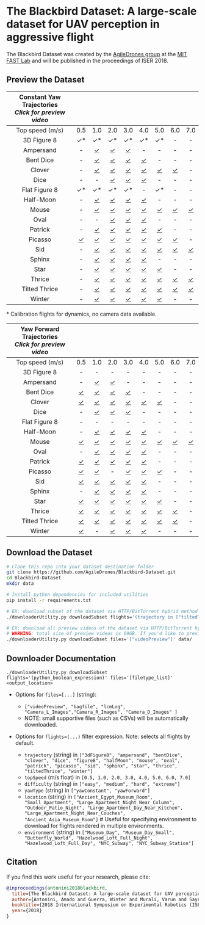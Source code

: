 # The Blackbird Dataset: A large-scale dataset for UAV perception in aggressive flight

<!-- [![Video Link](https://img.youtube.com/vi/_VBww8YQuA8/0.jpg)](https://www.youtube.com/watch?v=_VBww8YQuA8) -->

The Blackbird Dataset was created by the [AgileDrones group](http://agiledrones.mit.edu) at the [MIT FAST Lab](http://karaman.mit.edu/group.html) and will be published in the proceedings of ISER 2018.

## Preview the Dataset

| Constant Yaw Trajectories<br>*Click for preview video*                                        |||||||||
| :-----------: | :------: | :------: | :------: | :------: | :------: | :------: | :------: | :------: | 
| Top speed (m/s) |   0.5  |   1.0    |   2.0    |   3.0    |   4.0    |   5.0    |   6.0    |   7.0    |
|  3D Figure 8  |    ✓*    |     ✓*   |    ✓*    |    ✓*    |    ✓*    |    ✓*    |    \-    |    \-    |
|   Ampersand   |    \-    | [✓][b10] | [✓][b20] | [✓][b30] |    \-    |    \-    |    \-    |    \-    |
|   Bent Dice   |    \-    | [✓][c10] | [✓][c20] | [✓][c30] | [✓][c40] |    \-    |    \-    |    \-    |
|    Clover     |    \-    | [✓][d10] | [✓][d20] | [✓][d30] | [✓][d40] | [✓][d50] | [✓][d60] |    \-    |
|     Dice      |    \-    |    \-    | [✓][e20] | [✓][e30] | [✓][e40] |    \-    |    \-    |    \-    |
| Flat Figure 8 |    ✓*    |    ✓*    |    ✓*    |    ✓*    |    \-    |    ✓*    |    \-    |    \-    |
|   Half-Moon   |    \-    | [✓][g10] | [✓][g20] | [✓][g30] | [✓][g40] |    \-    |    \-    |    \-    |
|     Mouse     |    \-    | [✓][h10] | [✓][h20] | [✓][h30] | [✓][h40] | [✓][h50] | [✓][h60] | [✓][h70] |
|     Oval      |    \-    |    \-    | [✓][i20] | [✓][i30] | [✓][i40] |    \-    |    \-    |    \-    |
|    Patrick    |    \-    | [✓][j10] | [✓][j20] | [✓][j30] | [✓][j40] | [✓][j50] |    \-    |    \-    |
|    Picasso    | [✓][k05] | [✓][k10] | [✓][k20] | [✓][k30] | [✓][k40] | [✓][k50] | [✓][k60] |    \-    |
|      Sid      |    \-    | [✓][l10] | [✓][l20] | [✓][l30] | [✓][l40] | [✓][l50] | [✓][l60] | [✓][l70] |
|    Sphinx     |    \-    | [✓][m10] | [✓][m20] | [✓][m30] | [✓][m40] |    \-    |    \-    |    \-    |
|     Star      |    \-    | [✓][n10] | [✓][n20] | [✓][n30] | [✓][n40] | [✓][n50] |    \-    |    \-    |
|    Thrice     |    \-    | [✓][o10] | [✓][o20] | [✓][o30] | [✓][o40] | [✓][o50] | [✓][o60] | [✓][o70] |
| Tilted Thrice |    \-    | [✓][p10] | [✓][p20] | [✓][p30] | [✓][p40] | [✓][p50] | [✓][p60] | [✓][p70] |
|    Winter     |    \-    | [✓][q10] | [✓][q20] | [✓][q30] | [✓][q40] | [✓][q50] |    \-    |    \-    |

\* Calibration flights for dynamics, no camera data available.

| Yaw Forward Trajectories<br>*Click for preview video*                                        |||||||||
| :-----------: | :------: | :------: | :------: | :------: | :------: | :------: | :------: | :------: | 
| Top speed (m/s) |   0.5  |   1.0    |   2.0    |   3.0    |   4.0    |   5.0    |   6.0    |   7.0    |
|  3D Figure 8  |    \-    |     \-   |    \-    |    \-    |    \-    |    \-    |    \-    |    \-    |
|   Ampersand   |    \-    | [✓][b11] | [✓][b21] |    \-    |    \-    |    \-    |    \-    |    \-    |
|   Bent Dice   | [✓][c01] | [✓][c11] | [✓][c21] | [✓][c31] |    \-    |    \-    |    \-    |    \-    |
|    Clover     | [✓][d01] | [✓][d11] | [✓][d21] | [✓][d31] | [✓][d41] | [✓][d51] |    \-    |    \-    |
|     Dice      |    \-    | [✓][e11] | [✓][e21] | [✓][e31] |    \-    |    \-    |    \-    |    \-    |
| Flat Figure 8 |    \-    |    \-    |    \-    |    \-    |    \-    |    \-    |    \-    |    \-    |
|   Half-Moon   |    \-    | [✓][g11] | [✓][g21] | [✓][g31] | [✓][g41] |    \-    |    \-    |    \-    |
|     Mouse     | [✓][h01] | [✓][h11] | [✓][h21] | [✓][h31] | [✓][h41] | [✓][h51] | [✓][h61] | [✓][h71] |
|     Oval      |    \-    | [✓][i11] | [✓][i21] | [✓][i31] | [✓][i41] |    \-    |    \-    |    \-    |
|    Patrick    | [✓][j01] | [✓][j11] | [✓][j21] | [✓][j31] | [✓][j41] |    \-    |    \-    |    \-    |
|    Picasso    | [✓][k01] | [✓][k11] |    \-    | [✓][k31] | [✓][k41] | [✓][k51] |    \-    |    \-    |
|      Sid      | [✓][l01] | [✓][l11] | [✓][l21] | [✓][l31] | [✓][l41] |    \-    |    \-    |    \-    |
|    Sphinx     |    \-    | [✓][m11] | [✓][m21] | [✓][m31] | [✓][m41] |    \-    |    \-    |    \-    |
|     Star      | [✓][n01] | [✓][n11] | [✓][n21] | [✓][n31] | [✓][n41] | [✓][n51] |    \-    |    \-    |
|    Thrice     | [✓][o01] | [✓][o11] | [✓][o21] | [✓][o31] | [✓][o41] | [✓][o51] | [✓][o61] |    \-    |
| Tilted Thrice | [✓][p01] | [✓][p11] | [✓][p21] | [✓][p31] | [✓][p41] | [✓][p51] | [✓][p61] |    \-    |
|    Winter     | [✓][q01] |    \-    | [✓][q21] | [✓][q31] | [✓][q41] |    \-    |    \-    |    \-    |

## Download the Dataset

```bash
# Clone this repo into your dataset destination folder
git clone https://github.com/AgileDrones/Blackbird-Dataset.git
cd Blackbird-Dataset
mkdir data

# Install python dependencies for included utilities
pip install -r requirements.txt

# EX: download subset of the dataset via HTTP/BitTorrent hybrid method (fastest)
./downloaderUtility.py downloadSubset flights='(trajectory in ["tiltedThrice"] and topSpeed >= 6.0)' files='["videoPreview", "bagfile"]' data/

# EX: download all preview videos of the dataset via HTTP/BitTorrent hybrid method (fastest).
# WARNING: total size of preview videos is 69GB. If you'd like to preview the dataset, please refer to the table above.
./downloaderUtility.py downloadSubset files='["videoPreview"]' data/


```
## Downloader Documentation

`./downloaderUtility.py downloadSubset flights='(python_boolean_expression)' files='[filetype_list]' <output_location>`

* Options for `files=[...]` (string):
    * `["videoPreview", "bagfile", "lcmLog", "Camera_L_Images","Camera_R_Images", "Camera_D_Images" ]`
    * NOTE: small supportive files (such as CSVs) will be automatically downloaded.

* Options for `flights=(...)` filter expression. Note: selects all flights by default.
    * `trajectory` (string) in `["3dFigure8", "ampersand", "bentDice", "clover", "dice", "figure8", "halfMoon", "mouse", "oval", "patrick", "picasso", "sid", "sphinx", "star", "thrice", "tiltedThrice", "winter"]`
    * `topSpeed` (m/s float) in `[0.5, 1.0, 2.0, 3.0, 4.0, 5.0, 6.0, 7.0]`
    * `difficulty` (string) in `["easy", "medium", "hard", "extreme"]`
    * `yawType` (string) in `["yawConstant", "yawForward"]`
    * `location` (string) in `["Ancient_Egypt_Museum_Room", "Small_Apartment", "Large_Apartment_Night_Near_Column", "Outdoor_Patio_Night", "Large_Apartment_Day_Near_Kitchen", "Large_Apartment_Night_Near_Couches", "Ancient_Asia_Museum_Room"]` # Useful for specifying environment to download for flights rendered in multiple environments.
    * `environment` (string) in `["Museum_Day", "Museum_Day_Small", "Butterfly_World", "Hazelwood_Loft_Full_Night", "Hazelwood_Loft_Full_Day", "NYC_Subway", "NYC_Subway_Station"]`

## Citation
If you find this work useful for your research, please cite:
```bibtex
@inproceedings{antonini2018blackbird,
  title={The Blackbird Dataset: A large-scale dataset for UAV perception in aggressive flight},
  author={Antonini, Amado and Guerra, Winter and Murali, Varun and Sayre-McCord, Thomas and Karaman, Sertac},
  booktitle={2018 International Symposium on Experimental Robotics (ISER)},
  year={2018}
}
```

<!-- PREVIEW LINKS BELOW  -->

<!-- Constant yaw trajectory preview links for table -->
[b10]: http://blackbird-dataset.mit.edu/data/ampersand/yawConstant/maxSpeed1p0/videos/
[b20]: http://blackbird-dataset.mit.edu/data/ampersand/yawConstant/maxSpeed2p0/videos/
[b30]: http://blackbird-dataset.mit.edu/data/ampersand/yawConstant/maxSpeed3p0/videos/

[c10]: http://blackbird-dataset.mit.edu/data/bentDice/yawConstant/maxSpeed1p0/videos/
[c20]: http://blackbird-dataset.mit.edu/data/bentDice/yawConstant/maxSpeed2p0/videos/
[c30]: http://blackbird-dataset.mit.edu/data/bentDice/yawConstant/maxSpeed3p0/videos/
[c40]: http://blackbird-dataset.mit.edu/data/bentDice/yawConstant/maxSpeed4p0/videos/

[d10]: http://blackbird-dataset.mit.edu/data/clover/yawConstant/maxSpeed1p0/videos/
[d20]: http://blackbird-dataset.mit.edu/data/clover/yawConstant/maxSpeed2p0/videos/
[d30]: http://blackbird-dataset.mit.edu/data/clover/yawConstant/maxSpeed3p0/videos/
[d40]: http://blackbird-dataset.mit.edu/data/clover/yawConstant/maxSpeed4p0/videos/
[d50]: http://blackbird-dataset.mit.edu/data/clover/yawConstant/maxSpeed5p0/videos/
[d60]: http://blackbird-dataset.mit.edu/data/clover/yawConstant/maxSpeed6p0/videos/

[e10]: http://blackbird-dataset.mit.edu/data/dice/yawConstant/maxSpeed1p0/videos/
[e20]: http://blackbird-dataset.mit.edu/data/dice/yawConstant/maxSpeed2p0/videos/
[e30]: http://blackbird-dataset.mit.edu/data/dice/yawConstant/maxSpeed3p0/videos/
[e40]: http://blackbird-dataset.mit.edu/data/dice/yawConstant/maxSpeed4p0/videos/

[g10]: http://blackbird-dataset.mit.edu/data/halfMoon/yawConstant/maxSpeed1p0/videos/
[g20]: http://blackbird-dataset.mit.edu/data/halfMoon/yawConstant/maxSpeed2p0/videos/
[g30]: http://blackbird-dataset.mit.edu/data/halfMoon/yawConstant/maxSpeed3p0/videos/
[g40]: http://blackbird-dataset.mit.edu/data/halfMoon/yawConstant/maxSpeed4p0/videos/

[h10]: http://blackbird-dataset.mit.edu/data/mouse/yawConstant/maxSpeed1p0/videos/
[h20]: http://blackbird-dataset.mit.edu/data/mouse/yawConstant/maxSpeed2p0/videos/
[h30]: http://blackbird-dataset.mit.edu/data/mouse/yawConstant/maxSpeed3p0/videos/
[h40]: http://blackbird-dataset.mit.edu/data/mouse/yawConstant/maxSpeed4p0/videos/
[h50]: http://blackbird-dataset.mit.edu/data/mouse/yawConstant/maxSpeed5p0/videos/
[h60]: http://blackbird-dataset.mit.edu/data/mouse/yawConstant/maxSpeed6p0/videos/
[h70]: http://blackbird-dataset.mit.edu/data/mouse/yawConstant/maxSpeed7p0/videos/

[i20]: http://blackbird-dataset.mit.edu/data/oval/yawConstant/maxSpeed2p0/videos/
[i30]: http://blackbird-dataset.mit.edu/data/oval/yawConstant/maxSpeed3p0/videos/
[i40]: http://blackbird-dataset.mit.edu/data/oval/yawConstant/maxSpeed4p0/videos/

[j10]: http://blackbird-dataset.mit.edu/data/patrick/yawConstant/maxSpeed1p0/videos/
[j20]: http://blackbird-dataset.mit.edu/data/patrick/yawConstant/maxSpeed2p0/videos/
[j30]: http://blackbird-dataset.mit.edu/data/patrick/yawConstant/maxSpeed3p0/videos/
[j40]: http://blackbird-dataset.mit.edu/data/patrick/yawConstant/maxSpeed4p0/videos/
[j50]: http://blackbird-dataset.mit.edu/data/patrick/yawConstant/maxSpeed5p0/videos/

[k05]: http://blackbird-dataset.mit.edu/data/picasso/yawConstant/maxSpeed0p5/videos/
[k10]: http://blackbird-dataset.mit.edu/data/picasso/yawConstant/maxSpeed1p0/videos/
[k20]: http://blackbird-dataset.mit.edu/data/picasso/yawConstant/maxSpeed2p0/videos/
[k30]: http://blackbird-dataset.mit.edu/data/picasso/yawConstant/maxSpeed3p0/videos/
[k40]: http://blackbird-dataset.mit.edu/data/picasso/yawConstant/maxSpeed4p0/videos/
[k50]: http://blackbird-dataset.mit.edu/data/picasso/yawConstant/maxSpeed5p0/videos/
[k60]: http://blackbird-dataset.mit.edu/data/picasso/yawConstant/maxSpeed6p0/videos/

[l10]: http://blackbird-dataset.mit.edu/data/sid/yawConstant/maxSpeed1p0/videos/
[l20]: http://blackbird-dataset.mit.edu/data/sid/yawConstant/maxSpeed2p0/videos/
[l30]: http://blackbird-dataset.mit.edu/data/sid/yawConstant/maxSpeed3p0/videos/
[l40]: http://blackbird-dataset.mit.edu/data/sid/yawConstant/maxSpeed4p0/videos/
[l50]: http://blackbird-dataset.mit.edu/data/sid/yawConstant/maxSpeed5p0/videos/
[l60]: http://blackbird-dataset.mit.edu/data/sid/yawConstant/maxSpeed6p0/videos/
[l70]: http://blackbird-dataset.mit.edu/data/sid/yawConstant/maxSpeed7p0/videos/

[m10]: http://blackbird-dataset.mit.edu/data/sphinx/yawConstant/maxSpeed1p0/videos/
[m20]: http://blackbird-dataset.mit.edu/data/sphinx/yawConstant/maxSpeed2p0/videos/
[m30]: http://blackbird-dataset.mit.edu/data/sphinx/yawConstant/maxSpeed3p0/videos/
[m40]: http://blackbird-dataset.mit.edu/data/sphinx/yawConstant/maxSpeed4p0/videos/

[n10]: http://blackbird-dataset.mit.edu/data/star/yawConstant/maxSpeed1p0/videos/
[n20]: http://blackbird-dataset.mit.edu/data/star/yawConstant/maxSpeed2p0/videos/
[n30]: http://blackbird-dataset.mit.edu/data/star/yawConstant/maxSpeed3p0/videos/
[n40]: http://blackbird-dataset.mit.edu/data/star/yawConstant/maxSpeed4p0/videos/
[n50]: http://blackbird-dataset.mit.edu/data/star/yawConstant/maxSpeed5p0/videos/

[o10]: http://blackbird-dataset.mit.edu/data/thrice/yawConstant/maxSpeed1p0/videos/
[o20]: http://blackbird-dataset.mit.edu/data/thrice/yawConstant/maxSpeed2p0/videos/
[o30]: http://blackbird-dataset.mit.edu/data/thrice/yawConstant/maxSpeed3p0/videos/
[o40]: http://blackbird-dataset.mit.edu/data/thrice/yawConstant/maxSpeed4p0/videos/
[o50]: http://blackbird-dataset.mit.edu/data/thrice/yawConstant/maxSpeed5p0/videos/
[o60]: http://blackbird-dataset.mit.edu/data/thrice/yawConstant/maxSpeed6p0/videos/
[o70]: http://blackbird-dataset.mit.edu/data/thrice/yawConstant/maxSpeed7p0/videos/

[p10]: http://blackbird-dataset.mit.edu/data/tiltedThrice/yawConstant/maxSpeed1p0/videos/
[p20]: http://blackbird-dataset.mit.edu/data/tiltedThrice/yawConstant/maxSpeed2p0/videos/
[p30]: http://blackbird-dataset.mit.edu/data/tiltedThrice/yawConstant/maxSpeed3p0/videos/
[p40]: http://blackbird-dataset.mit.edu/data/tiltedThrice/yawConstant/maxSpeed4p0/videos/
[p50]: http://blackbird-dataset.mit.edu/data/tiltedThrice/yawConstant/maxSpeed5p0/videos/
[p60]: http://blackbird-dataset.mit.edu/data/tiltedThrice/yawConstant/maxSpeed6p0/videos/
[p70]: http://blackbird-dataset.mit.edu/data/tiltedThrice/yawConstant/maxSpeed7p0/videos/

[q10]: http://blackbird-dataset.mit.edu/data/winter/yawConstant/maxSpeed1p0/videos/
[q20]: http://blackbird-dataset.mit.edu/data/winter/yawConstant/maxSpeed2p0/videos/
[q30]: http://blackbird-dataset.mit.edu/data/winter/yawConstant/maxSpeed3p0/videos/
[q40]: http://blackbird-dataset.mit.edu/data/winter/yawConstant/maxSpeed4p0/videos/
[q50]: http://blackbird-dataset.mit.edu/data/winter/yawConstant/maxSpeed5p0/videos/

<!-- Yaw Forward trajectory preview links for table -->
[b11]: http://blackbird-dataset.mit.edu/data/ampersand/yawForward/maxSpeed1p0/videos/
[b21]: http://blackbird-dataset.mit.edu/data/ampersand/yawForward/maxSpeed2p0/videos/
[b31]: http://blackbird-dataset.mit.edu/data/ampersand/yawForward/maxSpeed3p0/videos/

[c01]: http://blackbird-dataset.mit.edu/data/bentDice/yawForward/maxSpeed0p5/videos/
[c11]: http://blackbird-dataset.mit.edu/data/bentDice/yawForward/maxSpeed1p0/videos/
[c21]: http://blackbird-dataset.mit.edu/data/bentDice/yawForward/maxSpeed2p0/videos/
[c31]: http://blackbird-dataset.mit.edu/data/bentDice/yawForward/maxSpeed3p0/videos/
[c41]: http://blackbird-dataset.mit.edu/data/bentDice/yawForward/maxSpeed4p0/videos/

[d01]: http://blackbird-dataset.mit.edu/data/clover/yawForward/maxSpeed0p5/videos/
[d11]: http://blackbird-dataset.mit.edu/data/clover/yawForward/maxSpeed1p0/videos/
[d21]: http://blackbird-dataset.mit.edu/data/clover/yawForward/maxSpeed2p0/videos/
[d31]: http://blackbird-dataset.mit.edu/data/clover/yawForward/maxSpeed3p0/videos/
[d41]: http://blackbird-dataset.mit.edu/data/clover/yawForward/maxSpeed4p0/videos/
[d51]: http://blackbird-dataset.mit.edu/data/clover/yawForward/maxSpeed5p0/videos/
[d61]: http://blackbird-dataset.mit.edu/data/clover/yawForward/maxSpeed6p0/videos/

[e11]: http://blackbird-dataset.mit.edu/data/dice/yawForward/maxSpeed1p0/videos/
[e21]: http://blackbird-dataset.mit.edu/data/dice/yawForward/maxSpeed2p0/videos/
[e31]: http://blackbird-dataset.mit.edu/data/dice/yawForward/maxSpeed3p0/videos/
[e41]: http://blackbird-dataset.mit.edu/data/dice/yawForward/maxSpeed4p0/videos/

[g11]: http://blackbird-dataset.mit.edu/data/halfMoon/yawForward/maxSpeed1p0/videos/
[g21]: http://blackbird-dataset.mit.edu/data/halfMoon/yawForward/maxSpeed2p0/videos/
[g31]: http://blackbird-dataset.mit.edu/data/halfMoon/yawForward/maxSpeed3p0/videos/
[g41]: http://blackbird-dataset.mit.edu/data/halfMoon/yawForward/maxSpeed4p0/videos/

[h01]: http://blackbird-dataset.mit.edu/data/mouse/yawForward/maxSpeed0p5/videos/
[h11]: http://blackbird-dataset.mit.edu/data/mouse/yawForward/maxSpeed1p0/videos/
[h21]: http://blackbird-dataset.mit.edu/data/mouse/yawForward/maxSpeed2p0/videos/
[h31]: http://blackbird-dataset.mit.edu/data/mouse/yawForward/maxSpeed3p0/videos/
[h41]: http://blackbird-dataset.mit.edu/data/mouse/yawForward/maxSpeed4p0/videos/
[h51]: http://blackbird-dataset.mit.edu/data/mouse/yawForward/maxSpeed5p0/videos/
[h61]: http://blackbird-dataset.mit.edu/data/mouse/yawForward/maxSpeed6p0/videos/
[h71]: http://blackbird-dataset.mit.edu/data/mouse/yawForward/maxSpeed7p0/videos/

[i11]: http://blackbird-dataset.mit.edu/data/oval/yawForward/maxSpeed1p0/videos/
[i21]: http://blackbird-dataset.mit.edu/data/oval/yawForward/maxSpeed2p0/videos/
[i31]: http://blackbird-dataset.mit.edu/data/oval/yawForward/maxSpeed3p0/videos/
[i41]: http://blackbird-dataset.mit.edu/data/oval/yawForward/maxSpeed4p0/videos/

[j01]: http://blackbird-dataset.mit.edu/data/patrick/yawForward/maxSpeed0p5/videos/
[j11]: http://blackbird-dataset.mit.edu/data/patrick/yawForward/maxSpeed1p0/videos/
[j21]: http://blackbird-dataset.mit.edu/data/patrick/yawForward/maxSpeed2p0/videos/
[j31]: http://blackbird-dataset.mit.edu/data/patrick/yawForward/maxSpeed3p0/videos/
[j41]: http://blackbird-dataset.mit.edu/data/patrick/yawForward/maxSpeed4p0/videos/
[j51]: http://blackbird-dataset.mit.edu/data/patrick/yawForward/maxSpeed5p0/videos/

[k01]: http://blackbird-dataset.mit.edu/data/picasso/yawForward/maxSpeed0p5/videos/
[k11]: http://blackbird-dataset.mit.edu/data/picasso/yawForward/maxSpeed1p0/videos/
[k21]: http://blackbird-dataset.mit.edu/data/picasso/yawForward/maxSpeed2p0/videos/
[k31]: http://blackbird-dataset.mit.edu/data/picasso/yawForward/maxSpeed3p0/videos/
[k41]: http://blackbird-dataset.mit.edu/data/picasso/yawForward/maxSpeed4p0/videos/
[k51]: http://blackbird-dataset.mit.edu/data/picasso/yawForward/maxSpeed5p0/videos/
[k61]: http://blackbird-dataset.mit.edu/data/picasso/yawForward/maxSpeed6p0/videos/

[l01]: http://blackbird-dataset.mit.edu/data/sid/yawForward/maxSpeed0p5/videos/
[l11]: http://blackbird-dataset.mit.edu/data/sid/yawForward/maxSpeed1p0/videos/
[l21]: http://blackbird-dataset.mit.edu/data/sid/yawForward/maxSpeed2p0/videos/
[l31]: http://blackbird-dataset.mit.edu/data/sid/yawForward/maxSpeed3p0/videos/
[l41]: http://blackbird-dataset.mit.edu/data/sid/yawForward/maxSpeed4p0/videos/
[l51]: http://blackbird-dataset.mit.edu/data/sid/yawForward/maxSpeed5p0/videos/
[l61]: http://blackbird-dataset.mit.edu/data/sid/yawForward/maxSpeed6p0/videos/
[l71]: http://blackbird-dataset.mit.edu/data/sid/yawForward/maxSpeed7p0/videos/

[m11]: http://blackbird-dataset.mit.edu/data/sphinx/yawForward/maxSpeed1p0/videos/
[m21]: http://blackbird-dataset.mit.edu/data/sphinx/yawForward/maxSpeed2p0/videos/
[m31]: http://blackbird-dataset.mit.edu/data/sphinx/yawForward/maxSpeed3p0/videos/
[m41]: http://blackbird-dataset.mit.edu/data/sphinx/yawForward/maxSpeed4p0/videos/

[n01]: http://blackbird-dataset.mit.edu/data/star/yawForward/maxSpeed0p5/videos/
[n11]: http://blackbird-dataset.mit.edu/data/star/yawForward/maxSpeed1p0/videos/
[n21]: http://blackbird-dataset.mit.edu/data/star/yawForward/maxSpeed2p0/videos/
[n31]: http://blackbird-dataset.mit.edu/data/star/yawForward/maxSpeed3p0/videos/
[n41]: http://blackbird-dataset.mit.edu/data/star/yawForward/maxSpeed4p0/videos/
[n51]: http://blackbird-dataset.mit.edu/data/star/yawForward/maxSpeed5p0/videos/

[o01]: http://blackbird-dataset.mit.edu/data/thrice/yawForward/maxSpeed0p5/videos/
[o11]: http://blackbird-dataset.mit.edu/data/thrice/yawForward/maxSpeed1p0/videos/
[o21]: http://blackbird-dataset.mit.edu/data/thrice/yawForward/maxSpeed2p0/videos/
[o31]: http://blackbird-dataset.mit.edu/data/thrice/yawForward/maxSpeed3p0/videos/
[o41]: http://blackbird-dataset.mit.edu/data/thrice/yawForward/maxSpeed4p0/videos/
[o51]: http://blackbird-dataset.mit.edu/data/thrice/yawForward/maxSpeed5p0/videos/
[o61]: http://blackbird-dataset.mit.edu/data/thrice/yawForward/maxSpeed6p0/videos/
[o71]: http://blackbird-dataset.mit.edu/data/thrice/yawForward/maxSpeed7p0/videos/

[p01]: http://blackbird-dataset.mit.edu/data/tiltedThrice/yawForward/maxSpeed0p5/videos/
[p11]: http://blackbird-dataset.mit.edu/data/tiltedThrice/yawForward/maxSpeed1p0/videos/
[p21]: http://blackbird-dataset.mit.edu/data/tiltedThrice/yawForward/maxSpeed2p0/videos/
[p31]: http://blackbird-dataset.mit.edu/data/tiltedThrice/yawForward/maxSpeed3p0/videos/
[p41]: http://blackbird-dataset.mit.edu/data/tiltedThrice/yawForward/maxSpeed4p0/videos/
[p51]: http://blackbird-dataset.mit.edu/data/tiltedThrice/yawForward/maxSpeed5p0/videos/
[p61]: http://blackbird-dataset.mit.edu/data/tiltedThrice/yawForward/maxSpeed6p0/videos/
[p71]: http://blackbird-dataset.mit.edu/data/tiltedThrice/yawForward/maxSpeed7p0/videos/

[q01]: http://blackbird-dataset.mit.edu/data/winter/yawForward/maxSpeed0p5/videos/
[q11]: http://blackbird-dataset.mit.edu/data/winter/yawForward/maxSpeed1p0/videos/
[q21]: http://blackbird-dataset.mit.edu/data/winter/yawForward/maxSpeed2p0/videos/
[q31]: http://blackbird-dataset.mit.edu/data/winter/yawForward/maxSpeed3p0/videos/
[q41]: http://blackbird-dataset.mit.edu/data/winter/yawForward/maxSpeed4p0/videos/
[q51]: http://blackbird-dataset.mit.edu/data/winter/yawForward/maxSpeed5p0/videos/